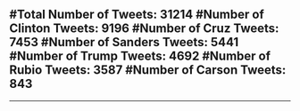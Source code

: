 #Total Number of Tweets: 31214 
#Number of Clinton Tweets: 9196
#Number of Cruz Tweets: 7453
#Number of Sanders Tweets: 5441
#Number of Trump Tweets: 4692
#Number of Rubio Tweets: 3587
#Number of Carson Tweets: 843
---
---
